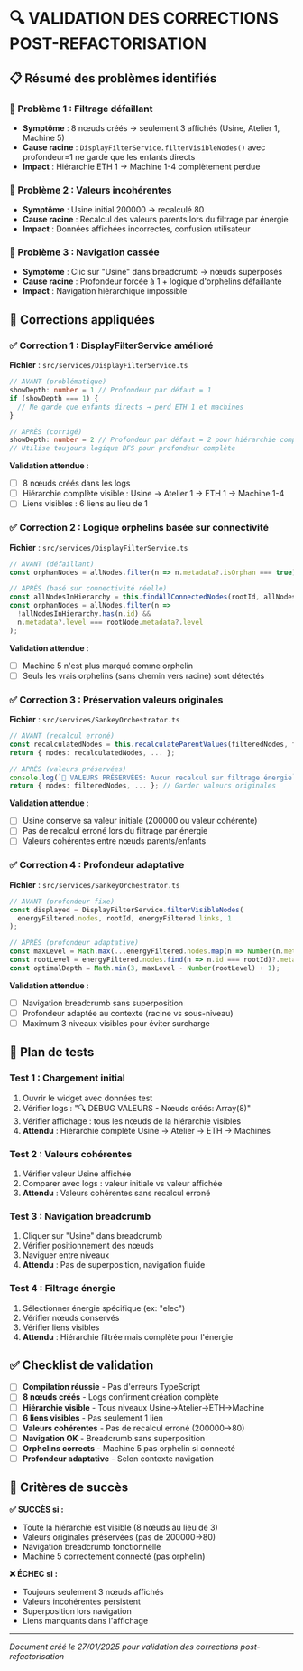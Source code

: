 # 🔍 VALIDATION DES CORRECTIONS POST-REFACTORISATION

## 📋 Résumé des problèmes identifiés

### 🚨 Problème 1 : Filtrage défaillant
- **Symptôme** : 8 nœuds créés → seulement 3 affichés (Usine, Atelier 1, Machine 5)
- **Cause racine** : `DisplayFilterService.filterVisibleNodes()` avec profondeur=1 ne garde que les enfants directs
- **Impact** : Hiérarchie ETH 1 → Machine 1-4 complètement perdue

### 🚨 Problème 2 : Valeurs incohérentes
- **Symptôme** : Usine initial 200000 → recalculé 80
- **Cause racine** : Recalcul des valeurs parents lors du filtrage par énergie
- **Impact** : Données affichées incorrectes, confusion utilisateur

### 🚨 Problème 3 : Navigation cassée  
- **Symptôme** : Clic sur "Usine" dans breadcrumb → nœuds superposés
- **Cause racine** : Profondeur forcée à 1 + logique d'orphelins défaillante
- **Impact** : Navigation hiérarchique impossible

## 🔧 Corrections appliquées

### ✅ Correction 1 : DisplayFilterService amélioré

**Fichier** : `src/services/DisplayFilterService.ts`

```typescript
// AVANT (problématique)
showDepth: number = 1 // Profondeur par défaut = 1
if (showDepth === 1) {
  // Ne garde que enfants directs → perd ETH 1 et machines
}

// APRÈS (corrigé)
showDepth: number = 2 // Profondeur par défaut = 2 pour hiérarchie complète
// Utilise toujours logique BFS pour profondeur complète
```

**Validation attendue** :
- [ ] 8 nœuds créés dans les logs
- [ ] Hiérarchie complète visible : Usine → Atelier 1 → ETH 1 → Machine 1-4
- [ ] Liens visibles : 6 liens au lieu de 1

### ✅ Correction 2 : Logique orphelins basée sur connectivité

**Fichier** : `src/services/DisplayFilterService.ts`

```typescript
// AVANT (défaillant)
const orphanNodes = allNodes.filter(n => n.metadata?.isOrphan === true);

// APRÈS (basé sur connectivité réelle)
const allNodesInHierarchy = this.findAllConnectedNodes(rootId, allNodes, allLinks);
const orphanNodes = allNodes.filter(n => 
  !allNodesInHierarchy.has(n.id) && 
  n.metadata?.level === rootNode.metadata?.level
);
```

**Validation attendue** :
- [ ] Machine 5 n'est plus marqué comme orphelin
- [ ] Seuls les vrais orphelins (sans chemin vers racine) sont détectés

### ✅ Correction 3 : Préservation valeurs originales

**Fichier** : `src/services/SankeyOrchestrator.ts`

```typescript
// AVANT (recalcul erroné)
const recalculatedNodes = this.recalculateParentValues(filteredNodes, filteredLinks);
return { nodes: recalculatedNodes, ... };

// APRÈS (valeurs préservées)
console.log(`🔧 VALEURS PRÉSERVÉES: Aucun recalcul sur filtrage énergie`);
return { nodes: filteredNodes, ... }; // Garder valeurs originales
```

**Validation attendue** :
- [ ] Usine conserve sa valeur initiale (200000 ou valeur cohérente)
- [ ] Pas de recalcul erroné lors du filtrage par énergie
- [ ] Valeurs cohérentes entre nœuds parents/enfants

### ✅ Correction 4 : Profondeur adaptative

**Fichier** : `src/services/SankeyOrchestrator.ts`

```typescript
// AVANT (profondeur fixe)
const displayed = DisplayFilterService.filterVisibleNodes(
  energyFiltered.nodes, rootId, energyFiltered.links, 1
);

// APRÈS (profondeur adaptative)
const maxLevel = Math.max(...energyFiltered.nodes.map(n => Number(n.metadata?.level || 0)));
const rootLevel = energyFiltered.nodes.find(n => n.id === rootId)?.metadata?.level || 0;
const optimalDepth = Math.min(3, maxLevel - Number(rootLevel) + 1);
```

**Validation attendue** :
- [ ] Navigation breadcrumb sans superposition
- [ ] Profondeur adaptée au contexte (racine vs sous-niveau)
- [ ] Maximum 3 niveaux visibles pour éviter surcharge

## 🧪 Plan de tests

### Test 1 : Chargement initial
1. Ouvrir le widget avec données test
2. Vérifier logs : "🔍 DEBUG VALEURS - Nœuds créés: Array(8)"
3. Vérifier affichage : tous les nœuds de la hiérarchie visibles
4. **Attendu** : Hiérarchie complète Usine → Atelier → ETH → Machines

### Test 2 : Valeurs cohérentes
1. Vérifier valeur Usine affichée
2. Comparer avec logs : valeur initiale vs valeur affichée
3. **Attendu** : Valeurs cohérentes sans recalcul erroné

### Test 3 : Navigation breadcrumb
1. Cliquer sur "Usine" dans breadcrumb
2. Vérifier positionnement des nœuds
3. Naviguer entre niveaux
4. **Attendu** : Pas de superposition, navigation fluide

### Test 4 : Filtrage énergie
1. Sélectionner énergie spécifique (ex: "elec")
2. Vérifier nœuds conservés
3. Vérifier liens visibles
4. **Attendu** : Hiérarchie filtrée mais complète pour l'énergie

## ✅ Checklist de validation

- [ ] **Compilation réussie** - Pas d'erreurs TypeScript
- [ ] **8 nœuds créés** - Logs confirment création complète
- [ ] **Hiérarchie visible** - Tous niveaux Usine→Atelier→ETH→Machine
- [ ] **6 liens visibles** - Pas seulement 1 lien
- [ ] **Valeurs cohérentes** - Pas de recalcul erroné (200000→80)
- [ ] **Navigation OK** - Breadcrumb sans superposition
- [ ] **Orphelins corrects** - Machine 5 pas orphelin si connecté
- [ ] **Profondeur adaptative** - Selon contexte navigation

## 🎯 Critères de succès

**✅ SUCCÈS si :**
- Toute la hiérarchie est visible (8 nœuds au lieu de 3)
- Valeurs originales préservées (pas de 200000→80)
- Navigation breadcrumb fonctionnelle
- Machine 5 correctement connecté (pas orphelin)

**❌ ÉCHEC si :**
- Toujours seulement 3 nœuds affichés
- Valeurs incohérentes persistent
- Superposition lors navigation
- Liens manquants dans l'affichage

---

*Document créé le 27/01/2025 pour validation des corrections post-refactorisation* 